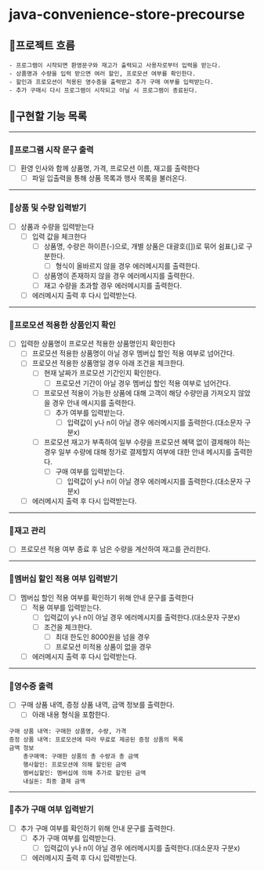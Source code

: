 # java-convenience-store-precourse
## 📌프로젝트 흐름

    - 프로그램이 시작되면 환영문구와 재고가 출력되고 사용자로부터 입력을 받는다.
    - 상품명과 수량을 입력 받으면 여러 할인, 프로모션 여부를 확인한다.
    - 할인과 프로모션이 적용된 영수증을 출력받고 추가 구매 여부를 입력받는다.
    - 추가 구매시 다시 프로그램이 시작되고 아닐 시 프로그램이 종료된다.

## 📑구현할 기능 목록

***

### 🔗프로그램 시작 문구 출력
- [ ] 환영 인사와 함께 상품명, 가격, 프로모션 이름, 재고를 출력한다
    - [ ] 파일 입출력을 통해 상품 목록과 행사 목록을 불러온다.

***

### 🔗상품 및 수량 입력받기
- [ ] 상품과 수량을 입력받는다
    - [ ] 입력 값을 체크한다
        - [ ] 상품명, 수량은 하이픈(-)으로, 개별 상품은 대괄호([])로 묶어 쉼표(,)로 구분한다.
            - [ ] 형식이 올바르지 않을 경우 에러메시지를 출력한다.
        - [ ] 상품명이 존재하지 않을 경우 에러메시지를 출력한다.
        - [ ] 재고 수량을 초과할 경우 에러메시지를 출력한다.
    - [ ] 에러메시지 출력 후 다시 입력받는다.

***

### 🔗프로모션 적용한 상품인지 확인
- [ ] 입력한 상품명이 프로모션 적용한 상품명인지 확인한다
    - [ ] 프로모션 적용한 상품명이 아닐 경우 멤버십 할인 적용 여부로 넘어간다.
    - [ ] 프로모션 적용한 상품명일 경우 아래 조건을 체크한다.
        - [ ] 현재 날짜가 프로모션 기간인지 확인한다.
            - [ ] 프로모션 기간이 아닐 경우 멤버십 할인 적용 여부로 넘어간다.
        - [ ] 프로모션 적용이 가능한 상품에 대해 고객이 해당 수량만큼 가져오지 않았을 경우 안내 메시지를 출력한다.
            - [ ] 추가 여부를 입력받는다.
                - [ ] 입력값이 y나 n이 아닐 경우 에러메시지를 출력한다.(대소문자 구분x)
        - [ ] 프로모션 재고가 부족하여 일부 수량을 프로모션 혜택 없이 결제해야 하는 경우 일부 수량에 대해 정가로 결제할지 여부에 대한 안내 메시지를 출력한다.
            - [ ] 구매 여부를 입력받는다.
                - [ ] 입력값이 y나 n이 아닐 경우 에러메시지를 출력한다.(대소문자 구분x)
    - [ ] 에러메시지 출력 후 다시 입력받는다.

***

### 🔗재고 관리
- [ ] 프로모션 적용 여부 종료 후 남은 수량을 계산하여 재고를 관리한다.

***

### 🔗멤버십 할인 적용 여부 입력받기
- [ ] 멤버십 할인 적용 여부를 확인하기 위해 안내 문구를 출력한다
    - [ ] 적용 여부를 입력받는다.
        - [ ] 입력값이 y나 n이 아닐 경우 에러메시지를 출력한다.(대소문자 구분x)
        - [ ] 조건을 체크한다.
          - [ ] 최대 한도인 8000원을 넘을 경우
          - [ ] 프로모션 미적용 상품이 없을 경우
    - [ ] 에러메시지 출력 후 다시 입력받는다.

***

### 🔗영수증 출력
- [ ] 구매 상품 내역, 증정 상품 내역, 금액 정보를 출력한다.
    - [ ] 아래 내용 형식을 포함한다.
````
구매 상품 내역: 구매한 상품명, 수량, 가격
증정 상품 내역: 프로모션에 따라 무료로 제공된 증정 상품의 목록 
금액 정보
    총구매액: 구매한 상품의 총 수량과 총 금액
    행사할인: 프로모션에 의해 할인된 금액 
    멤버십할인: 멤버십에 의해 추가로 할인된 금액 
    내실돈: 최종 결제 금액
````

***

### 🔗추가 구매 여부 입력받기
- [ ] 추가 구매 여부를 확인하기 위해 안내 문구를 출력한다.
    - [ ] 추가 구매 여부를 입력받는다.
        - [ ] 입력값이 y나 n이 아닐 경우 에러메시지를 출력한다.(대소문자 구분x)
    - [ ] 에러메시지 출력 후 다시 입력받는다.